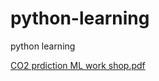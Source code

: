 # python-learning
python learning

[CO2 prdiction ML work shop.pdf](https://github.com/user-attachments/files/17275047/CO2.prdiction.ML.work.shop.pdf)
